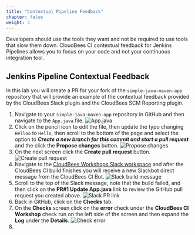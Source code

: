 ```yaml
---
title: "Contextual Pipeline Feedback"
chapter: false
weight: 3
---
```


Developers should use the tools they want and not be required to use tools that slow them down. CloudBees CI contextual feedback for Jenkins Pipelines allows you to focus on your code and not your continuous integration tool.

## Jenkins Pipeline Contextual Feedback
In this lab you will create a PR for your fork of the `simple-java-maven-app` repository that will provide an example of the contextual feedback provided by the CloudBees Slack plugin and the CloudBees SCM Reporting plugin.

1. Navigate to your `simple-java-maven-app` repository in GitHub and then navigate to the `App.java` file. ![App.java](goto-app-java.png?width=50pc)
2. Click on the pencil icon to edit the file, then update the typo changing `Helloo` to `Hello`, then scroll to the bottom of the page and select the option to ***Create a new branch for this commit and start a pull request*** and the click the **Propose changes** button. ![Propose changes](propose-changes.png?width=50pc)
3. On the next screen click the **Create pull request** button. ![Create pull request](create-pr.png?width=50pc)
4. Navigate to the [CloudBees Workshops Slack workspace](https://app.slack.com/client/T010A455W77/) and after the CloudBees CI build finishes you will receive a new Slackbot direct message from the CloudBees CI Bot. ![Slack build message](slack-build-msg.png?width=50pc)
5. Scroll to the top of the Slack message, note that the build failed, and then click on the **PR#1 Update App.java** link to review the GitHub pull request you created above. ![Slack PR link](slack-pr-link.png?width=50pc)
6. Back in GitHub, click on the **Checks** tab. 
7. On the **Checks** screen click on the **error** check under the **CloudBees CI Workshop** check run on the left side of the screen and then expand the **Log** under the **Details**. ![Check error](check-error-log.png?width=50pc)
8. 
